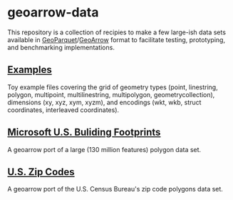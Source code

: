 
# geoarrow-data

This repository is a collection of recipies to make a few large-ish data sets available in [GeoParquet](https://github.com/opengeospatial/geoparquet)/[GeoArrow](https://github.com/geoarrow/geoarrow) format to facilitate testing, prototyping, and benchmarking implementations.

## [Examples](example)

Toy example files covering the grid of geometry types (point, linestring, polygon, multipoint, multilinestring, multipolygon, geometrycollection), dimensions (xy, xyz, xym, xyzm), and encodings (wkt, wkb, struct coordinates, interleaved coordinates).

## [Microsoft U.S. Buliding Footprints](microsoft-buildings)

A geoarrow port of a large (130 million features) polygon data set.

## [U.S. Zip Codes](us-zip-codes)

A geoarrow port of the U.S. Census Bureau's zip code polygons data set.
